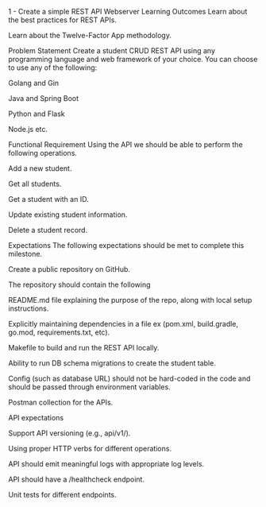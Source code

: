 1 - Create a simple REST API Webserver
Learning Outcomes
Learn about the best practices for REST APIs.

Learn about the Twelve-Factor App methodology.

Problem Statement
Create a student CRUD REST API using any programming language and web framework of your choice. You can choose to use any of the following:

Golang and Gin

Java and Spring Boot

Python and Flask

Node.js etc.

Functional Requirement
Using the API we should be able to perform the following operations.

Add a new student.

Get all students.

Get a student with an ID.

Update existing student information.

Delete a student record.

Expectations
The following expectations should be met to complete this milestone.

Create a public repository on GitHub.

The repository should contain the following

README.md file explaining the purpose of the repo, along with local setup instructions.

Explicitly maintaining dependencies in a file ex (pom.xml, build.gradle, go.mod, requirements.txt, etc).

Makefile to build and run the REST API locally.

Ability to run DB schema migrations to create the student table.

Config (such as database URL) should not be hard-coded in the code and should be passed through environment variables.

Postman collection for the APIs.

API expectations

Support API versioning (e.g., api/v1/<resource>).

Using proper HTTP verbs for different operations.

API should emit meaningful logs with appropriate log levels.

API should have a /healthcheck endpoint.

Unit tests for different endpoints.